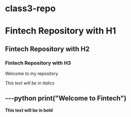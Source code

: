 # class3-repo

# Fintech Repository with H1

## Fintech Repository with H2

### Fintech Repository with H3

Welcome to my repository

*This text will be in italics*

---python
print("Welcome to Fintech")
---

**This text will be in bold**
